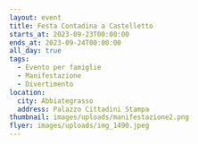 ```yaml
---
layout: event
title: Festa Contadina a Castelletto
starts_at: 2023-09-23T00:00:00
ends_at: 2023-09-24T00:00:00
all_day: true
tags:
  - Evento per famiglie
  - Manifestazione
  - Divertimento
location:
  city: Abbiategrasso
  address: Palazzo Cittadini Stampa
thumbnail: images/uploads/manifestazione2.png
flyer: images/uploads/img_1490.jpeg
---
```

